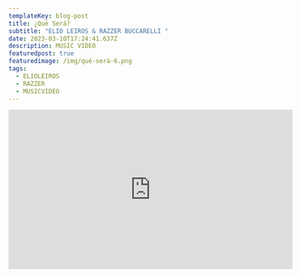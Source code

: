 ```yaml
---
templateKey: blog-post
title: ¿Qué Será?
subtitle: "ELIO LEIROS & RAZZER BUCCARELLI "
date: 2023-03-10T17:24:41.637Z
description: MUSIC VIDEO
featuredpost: true
featuredimage: /img/qué-será-6.png
tags:
  - ELIOLEIROS
  - RAZZER
  - MUSICVIDEO
---
```

<iframe width="560" height="315" src="https://www.youtube.com/embed/5yZr6pETJxY" title="YouTube video player" frameborder="0" allow="accelerometer; autoplay; clipboard-write; encrypted-media; gyroscope; picture-in-picture; web-share" allowfullscreen></iframe>